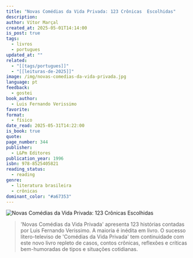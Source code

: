 ```yaml
---
title: "Novas Comédias da Vida Privada: 123 Crônicas  Escolhidas"
description: 
author: Vítor Marçal
created_at: 2025-05-01T14:14:00
is_post: true
tags:
  - livros
  - portugues
updated_at: ""
related:
  - "[[tags/portugues]]"
  - "[[leituras-de-2025]]"
image: /img/novas-comedias-da-vida-privada.jpg
language: pt
feedback:
  - gostei
book_author:
  - Luis Fernando Verissimo
favorite: 
format:
  - físico
date_read: 2025-05-31T14:22:00
is_book: true
quote: 
page_number: 344
publisher:
  - L&Pm Editores
publication_year: 1996
isbn: 978-8525405821
reading_status:
  - reading
genre:
  - literatura brasileira
  - crônicas
dominant_color: "#a67353"
---
```


![Novas Comédias da Vida Privada: 123 Crônicas Escolhidas](img/novas-comedias-da-vida-privada.jpg)

> 'Novas Comédias da Vida Privada' apresenta 123 histórias contadas por Luis Fernando Verissimo. A maioria é inédita em livro. O sucesso lítero-televiso de 'Comédias da Vida Privada' tem continuidade com este novo livro repleto de casos, contos crônicas, reflexões e críticas bem-humoradas de tipos e situações cotidianas.